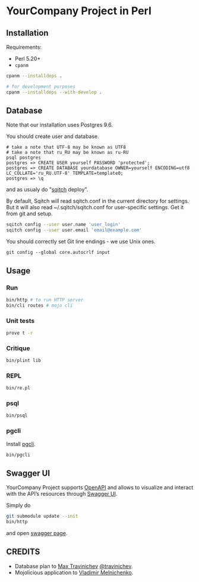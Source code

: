 # YourCompany Project in Perl

## Installation

Requirements:

 *  Perl 5.20+
 *  `cpanm`

```bash
cpanm --installdeps .

# for development purposes
cpanm --installdeps --with-develop .
```

## Database

Note that our installation uses Postgres 9.6.

You should create user and database.

```
# take a note that UTF-8 may be known as UTF8
# take a note that ru_RU may be known as ru-RU
psql postgres
postgres => CREATE USER yourself PASSWORD 'protected';
postgres => CREATE DATABASE yourdatabase OWNER=yourself ENCODING=utf8 LC_COLLATE='ru_RU.UTF-8' TEMPLATE=template0;
postgres => \q
```

and as usualy do "[sqitch](http://sqitch.org/) deploy".

By default, Sqitch will read sqitch.conf in the current directory for settings. But it will also read ~/.sqitch/sqitch.conf for user-specific settings. Get it from git and setup.

```bash
sqitch config --user user.name 'user_login'
sqitch config --user user.email 'email@example.com'
```

You should correctly set Git line endings - we use Unix ones.

```
git config --global core.autocrlf input
```

## Usage

### Run

```bash
bin/http # to run HTTP server
bin/cli routes # mojo cli
```

### Unit tests

```bash
prove t -r
```

### Critique

```bash
bin/plint lib
```

### REPL

```bash
bin/re.pl
```

### psql

```bash
bin/psql
```

### pgcli

Install [pgcli](http://pgcli.com).

```bash
bin/pgcli
```

## Swagger UI

YourCompany Project supports [OpenAPI](https://www.openapis.org/) and allows to visualize and interact with the API’s resources
through [Swagger UI](http://swagger.io/swagger-ui/).

Simply do

```bash
git submodule update --init
bin/http
```

and open [swagger page](http://localhost:7777/swagger-ui/dist/index.html).

## CREDITS

 * Database plan to [Max Travinichev](mailto:uatrigger@gmail.com) [@travinichev](https://github.com/travinichev).
 * Mojolicious application to [Vladimir Melnichenko](mailto:melnichenkovv@gmail.com).
